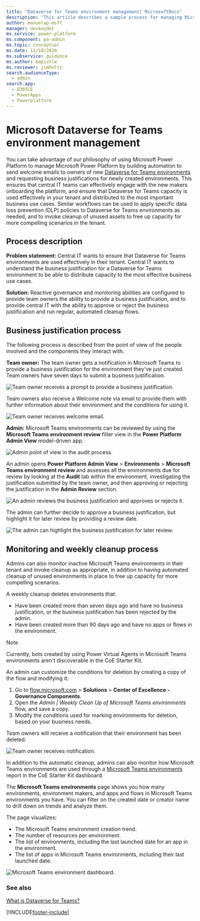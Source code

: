 ```yaml
---
title: "Dataverse for Teams environment management| MicrosoftDocs"
description: "This article describes a sample process for managing Microsoft Teams environments by using Microsoft Power Platform."
author: manuelap-msft
manager: devkeydet
ms.service: power-platform
ms.component: pa-admin
ms.topic: conceptual
ms.date: 11/18/2020
ms.subservice: guidance
ms.author: mapichle
ms.reviewer: jimholtz
search.audienceType: 
  - admin
search.app: 
  - D365CE
  - PowerApps
  - Powerplatform
---
```

# Microsoft Dataverse for Teams environment management

You can take advantage of our philosophy of using Microsoft Power Platform to manage Microsoft Power Platform by building automation to send welcome emails to owners of new [Dataverse for Teams environments](../../admin/about-teams-environment.md) and requesting business justifications for newly created environments. This ensures that central IT teams can effectively engage with the new makers onboarding the platform, and ensure that Dataverse for Teams capacity is used effectively in your tenant and distributed to the most important business use cases. Similar workflows can be used to apply specific data loss prevention (DLP) policies to Dataverse for Teams environments as needed, and to invoke cleanup of unused assets to free up capacity for more compelling scenarios in the tenant.

## Process description

**Problem statement:** Central IT wants to ensure that Dataverse for Teams environments are used effectively in their tenant. Central IT wants to understand the business justification for a Dataverse for Teams environment to be able to distribute capacity to the most effective business use cases.

**Solution:** Reactive governance and monitoring abilities are configured to provide team owners the ability to provide a business justification, and to provide central IT with the ability to approve or reject the business justification and run regular, automated cleanup flows.

## Business justification process

The following process is described from the point of view of the people involved and the components they interact with.

**Team owner:** The team owner gets a notification in Microsoft Teams to provide a business justification for the environment they've just created. Team owners have seven days to submit a business justification.

![Team owner receives a prompt to provide a business justification.](media/teams-1.png "Team owner receives a prompt to provide a business justification")

Team owners also receive a Welcome note via email to provide them with further information about their environment and the conditions for using it.

![Team owner receives welcome email.](media/teams-3.png "Team owner receives welcome email")

**Admin:** Microsoft Teams environments can be reviewed by using the **Microsoft Teams environment review** filter view in the **Power Platform Admin View** model-driven app.

![Admin point of view in the audit process.](media/teams-4.png "Admin point of view in the audit process")

An admin opens **Power Platform Admin View** > **Environments** > **Microsoft Teams environment review** and assesses all the environments due for review by looking at the **Audit** tab within the environment, investigating the justification submitted by the team owner, and then approving or rejecting the justification in the **Admin Review** section.

![An admin reviews the business justification and approves or rejects it.](media/teams-5.png "An admin reviews the business justification and approves or rejects it")

The admin can further decide to approve a business justification, but highlight it for later review by providing a review date.

![The admin can highlight the business justification for later review.](media/teams-6.png "The admin can highlight the business justification for later review")

## Monitoring and weekly cleanup process

Admins can also monitor inactive Microsoft Teams environments in their tenant and invoke cleanup as appropriate, in addition to having automated cleanup of unused environments in place to free up capacity for more compelling scenarios.

A weekly cleanup deletes environments that:

- Have been created more than seven days ago and have no business justification, or the business justification has been rejected by the admin.
- Have been created more than 90 days ago and have no apps or flows in the environment.

> [!NOTE]
> Currently, bots created by using Power Virtual Agents in Microsoft Teams environments aren't discoverable in the CoE Starter Kit.

An admin can customize the conditions for deletion by creating a copy of the flow and modifying it:

1. Go to [flow.microsoft.com](https://flow.microsoft.com) > **Solutions** > **Center of Excellence - Governance Components**.
1. Open the *Admin | Weekly Clean Up of Microsoft Teams environments* flow, and save a copy.
1. Modify the conditions used for marking environments for deletion, based on your business needs.

Team owners will receive a notification that their environment has been deleted.

![Team owner receives notification.](media/teams-2.png "Team owner receives notification")

In addition to the automatic cleanup, admins can also monitor how Microsoft Teams environments are used through a [Microsoft Teams environments](power-bi-monitor.md) report in the CoE Starter Kit dashboard.

The **Microsoft Teams environments** page shows you how many environments, environment makers, and apps and flows in Microsoft Teams environments you have. You can filter on the created date or creator name to drill down on trends and analyze them.

The page visualizes:

- The Microsoft Teams environment creation trend.
- The number of resources per environment.
- The list of environments, including the last launched date for an app in the environment.
- The list of apps in Microsoft Teams environments, including their last launched date.

![Microsoft Teams environment dashboard.](media/pb-6.png "Microsoft Teams environment dashboard")

### See also

[What is Dataverse for Teams?](/powerapps/teams/overview-data-platform)


[!INCLUDE[footer-include](../../includes/footer-banner.md)]